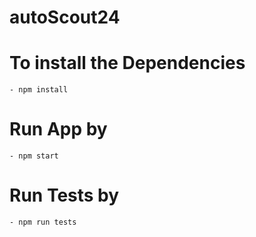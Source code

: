 # autoScout24

# To install the Dependencies
    - npm install 

# Run App by 
    - npm start

# Run Tests by 
    - npm run tests